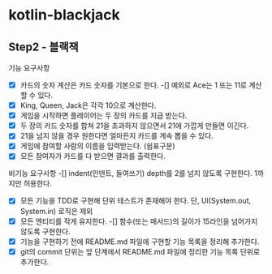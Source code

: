 # kotlin-blackjack

## Step2 - 블랙잭

기능 요구사항
-[X] 카드의 숫자 계산은 카드 숫자를 기본으로 한다.
-[] 예외로 Ace는 1 또는 11로 계산할 수 있다.
-[X] King, Queen, Jack은 각각 10으로 계산한다.
-[X] 게임을 시작하면 플레이어는 두 장의 카드를 지급 받는다.
-[X] 두 장의 카드 숫자를 합쳐 21을 초과하지 않으면서 21에 가깝게 만들면 이긴다.
-[X] 21을 넘지 않을 경우 원한다면 얼마든지 카드를 계속 뽑을 수 있다.
-[X] 게임에 참여할 사람의 이름을 입력받는다. (쉼표구분)
-[X] 모든 참여자가 카드를 다 받으면 결과를 출력한다. 

비기능 요구사항
-[] indent(인덴트, 들여쓰기) depth를 2를 넘지 않도록 구현한다. 1까지만 허용한다.
-[X] 모든 기능을 TDD로 구현해 단위 테스트가 존재해야 한다. 단, UI(System.out, System.in) 로직은 제외
-[X] 모든 엔티티를 작게 유지한다.
-[] 함수(또는 메서드)의 길이가 15라인을 넘어가지 않도록 구현한다.
-[X] 기능을 구현하기 전에 README.md 파일에 구현할 기능 목록을 정리해 추가한다.
-[X] git의 commit 단위는 앞 단계에서 README.md 파일에 정리한 기능 목록 단위로 추가한다.
